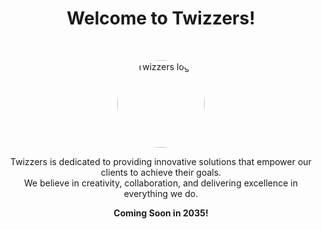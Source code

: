 <h1 align="center">Welcome to Twizzers!</h1><br>

<p align="center">
  <a href="https://www.twizzers.com">
   <img src="https://avatars.githubusercontent.com/u/183935818?s=400&u=7ca43b95a53d5344fd2e75da9a8c59b1dc492fc9&v=4" alt="Twizzers logo" style="border-radius: 50%;" height="140">
  </a>
</p>

<p align="center">
  Twizzers is dedicated to providing innovative solutions that empower our clients to achieve their goals.<br>
  We believe in creativity, collaboration, and delivering excellence in everything we do.
</p>


<p align="center">
  <strong>Coming Soon in 2035!</strong>
</p>
